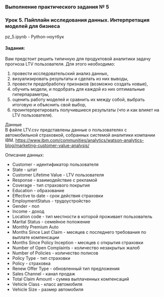 ### Выполнение практического задания № 5
### Урок 5. Пайплайн исследования данных. Интерпретация моделей для бизнеса

pz_5.ipynb	- Python-ноутбук <br>

#### Задания:

Вам предстоит решить типичную для продуктовой аналитики задачу прогноза LTV пользователя. Для этого необходимо:
1. провести исследовательский анализ данных,
2. визуализировать результаты и сделать из них выводы,
3. провести предобработку признаков (возможно создать новые),
4. обучить модели, и подобрать для каждой из них оптимальные гиперпараметры,
5. оценить работу моделей и сравнить их между собой, выбрать итоговую и объяснить свой выбор,
6. проинтерпретировать получившиеся результаты (что и как влияет на LTV пользователя).

Данные <br>
В файле LTV.csv представлены данные о пользователях с автомобильной страховкой, собранных системой аналитики компании IBM. https://www.ibm.com/communities/analytics/watson-analytics-blog/marketing-customer-value-analysis/

Описание данных:
* Customer - идентификатор пользователя
* State - штат
* Customer Lifetime Value - LTV пользователя
* Response - взаимодействие с рекламой
* Coverage - тип страхового покрытия
* Education - образование
* Effective to date - срок действия страховки
* EmploymentStatus - трудоустройство
* Gender - пол
* Income - доход
* Location code - тип местности в которой проживает пользователь
* Marital Status - семейное положение
* Monthly Premium Auto
* Months Since Last Claim - месяцев с последнего требования по выплате компенсации
* Months Since Policy Inception - месяцев с открытия страховки
* Number of Open Complaints - количество незакрытых жалоб
* Number of Policies - количество полисов
* Policy Type - тип страховки
* Policy - страховка
* Renew Offer Type - обновленный тип предложения
* Sales Channel - канал продаж
* Total Claim Amount - сумма выплаченных компенсаций
* Vehicle Class - класс автомобиля
* Vehicle Size - размер автомобиля
